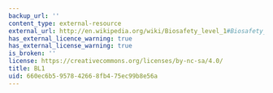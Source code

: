```yaml
---
backup_url: ''
content_type: external-resource
external_url: http://en.wikipedia.org/wiki/Biosafety_level_1#Biosafety_level_1
has_external_licence_warning: true
has_external_license_warning: true
is_broken: ''
license: https://creativecommons.org/licenses/by-nc-sa/4.0/
title: BL1
uid: 660ec6b5-9578-4266-8fb4-75ec99b8e56a
---
```

